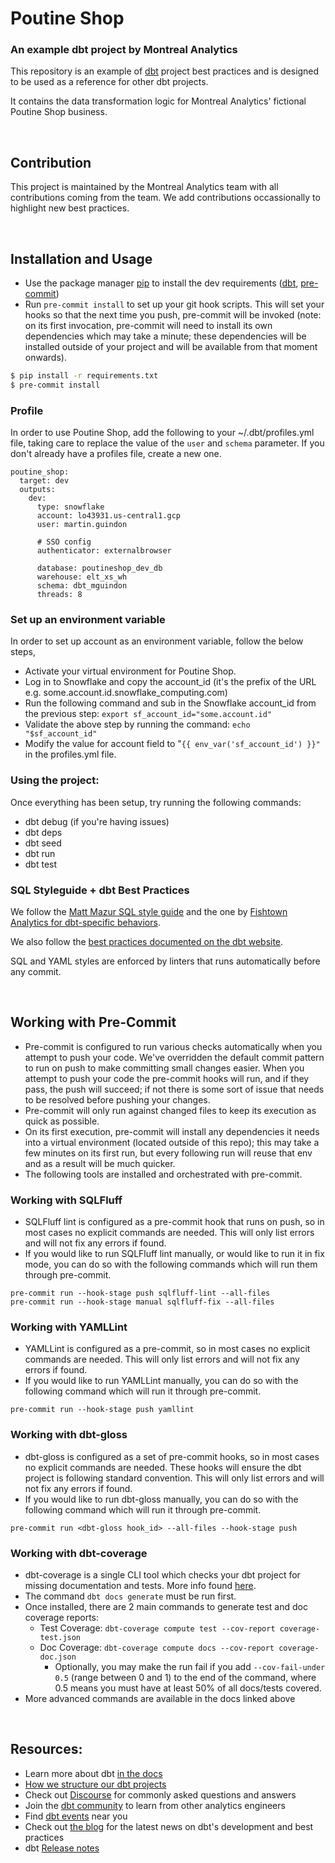 # Poutine Shop
### An example dbt project by Montreal Analytics

This repository is an example of [dbt](https://www.getdbt.com/) project best practices and is designed to be used as a reference for other dbt projects.

It contains the data transformation logic for Montreal Analytics' fictional Poutine Shop business.

&nbsp;

## Contribution

This project is maintained by the Montreal Analytics team with all contributions coming from the team. We add contributions occassionally to highlight new best practices. 

&nbsp;

## Installation and Usage

- Use the package manager [pip](https://pip.pypa.io/en/stable/) to install the dev requirements ([dbt](https://www.getdbt.com/), [pre-commit](https://pre-commit.com/))
- Run `pre-commit install` to set up your git hook scripts. This will set your hooks so that the next time you push, pre-commit will be invoked (note: on its first invocation, pre-commit will need to install its own dependencies which may take a minute; these dependencies will be installed outside of your project and will be available from that moment onwards).

```bash
$ pip install -r requirements.txt
$ pre-commit install
```
 

### Profile

In order to use Poutine Shop, add the following to your ~/.dbt/profiles.yml file, taking care to replace the value of the `user` and `schema` parameter.
If you don't already have a profiles file, create a new one.

```
poutine_shop:
  target: dev
  outputs:
    dev:
      type: snowflake
      account: lo43931.us-central1.gcp
      user: martin.guindon

      # SSO config
      authenticator: externalbrowser

      database: poutineshop_dev_db
      warehouse: elt_xs_wh
      schema: dbt_mguindon
      threads: 8

```
 

### Set up an environment variable

In order to set up account as an environment variable, follow the below steps,

- Activate your virtual environment for Poutine Shop.
- Log in to Snowflake and copy the account_id (it's the prefix of the URL e.g. some.account.id.snowflake_computing.com)
- Run the following command and sub in the Snowflake account_id from the previous step: `export sf_account_id="some.account.id"`
- Validate the above step by running the command: `echo "$sf_account_id"`
- Modify the value for account field to "`{{ env_var('sf_account_id') }}"` in the profiles.yml file.
 

### Using the project:

Once everything has been setup, try running the following commands:

- dbt debug (if you're having issues)
- dbt deps
- dbt seed
- dbt run
- dbt test
 

### SQL Styleguide + dbt Best Practices

We follow the [Matt Mazur SQL style guide](https://github.com/mattm/sql-style-guide) and the one by [Fishtown Analytics for dbt-specific behaviors](https://github.com/fishtown-analytics/corp/blob/master/dbt_coding_conventions.md#sql-style-guide).

We also follow the [best practices documented on the dbt website](https://docs.getdbt.com/docs/guides/best-practices/).

SQL and YAML styles are enforced by linters that runs automatically before any commit.
 
&nbsp;

## Working with Pre-Commit
- Pre-commit is configured to run various checks automatically when you attempt to push your code. We've overridden the default commit pattern to run on push to make committing small changes easier. When you attempt to push your code the pre-commit hooks will run, and if they pass, the push will succeed; if not there is some sort of issue that needs to be resolved before pushing your changes.
- Pre-commit will only run against changed files to keep its execution as quick as possible.
- On its first execution, pre-commit will install any dependencies it needs into a virtual environment (located outside of this repo); this may take a few minutes on its first run, but every following run will reuse that env and as a result will be much quicker.
- The following tools are installed and orchestrated with pre-commit.
 

### Working with SQLFluff
- SQLFluff lint is configured as a pre-commit hook that runs on push, so in most cases no explicit commands are needed. This will only list errors and will not fix any errors if found.
- If you would like to run SQLFluff lint manually, or would like to run it in fix mode, you can do so with the following commands which will run them through pre-commit.
```
pre-commit run --hook-stage push sqlfluff-lint --all-files
pre-commit run --hook-stage manual sqlfluff-fix --all-files
```
 

### Working with YAMLLint
- YAMLLint is configured as a pre-commit, so in most cases no explicit commands are needed. This will only list errors and will not fix any errors if found.
- If you would like to run YAMLLint manually, you can do so with the following command which will run it through pre-commit.
```
pre-commit run --hook-stage push yamllint
```
 

### Working with dbt-gloss
- dbt-gloss is configured as a set of pre-commit hooks, so in most cases no explicit commands are needed. These hooks will ensure the dbt project is following standard convention. This will only list errors and will not fix any errors if found.
- If you would like to run dbt-gloss manually, you can do so with the following command which will run it through pre-commit.
```
pre-commit run <dbt-gloss hook_id> --all-files --hook-stage push
```
 

### Working with dbt-coverage
- dbt-coverage is a single CLI tool which checks your dbt project for missing documentation and tests. More info found [here](https://github.com/slidoapp/dbt-coverage).
- The command `dbt docs generate` must be run first.
- Once installed, there are 2 main commands to generate test and doc coverage reports:
  - Test Coverage: `dbt-coverage compute test --cov-report coverage-test.json`
  - Doc Coverage: `dbt-coverage compute docs --cov-report coverage-doc.json`
    - Optionally, you may make the run fail if you add `--cov-fail-under 0.5` (range between 0 and 1) to the end of the command, where 0.5 means you must have at least 50% of all docs/tests covered.
- More advanced commands are available in the docs linked above
 
&nbsp;

## Resources:
- Learn more about dbt [in the docs](https://docs.getdbt.com/docs/introduction)
- [How we structure our dbt projects](https://discourse.getdbt.com/t/how-we-structure-our-dbt-projects/355)
- Check out [Discourse](https://discourse.getdbt.com/) for commonly asked questions and answers
- Join the [dbt community](http://community.getbdt.com/) to learn from other analytics engineers
- Find [dbt events](https://events.getdbt.com) near you
- Check out [the blog](https://blog.getdbt.com/) for the latest news on dbt's development and best practices
- dbt [Release notes](https://github.com/fishtown-analytics/dbt/releases)